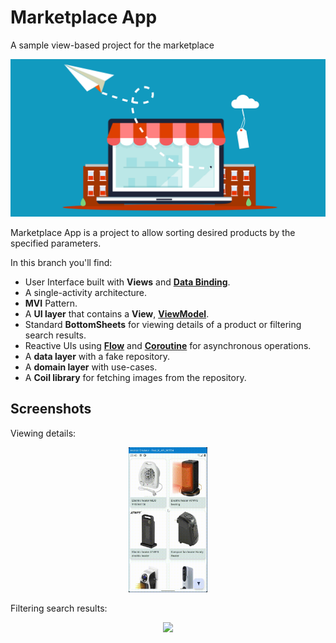 # Marketplace App

A sample view-based project for the marketplace
<p align="center">
<img src="/images/store.png"/>
</p>

Marketplace App is a project to allow sorting desired products by the specified parameters.

In this branch you'll find:
* User Interface built with **Views** and **[Data Binding](https://developer.android.com/topic/libraries/data-binding)**.
* A single-activity architecture.
* **MVI** Pattern.
* A **UI layer** that contains a **View**, **[ViewModel](https://developer.android.com/topic/libraries/architecture/viewmodel)**.
* Standard **BottomSheets** for viewing details of a product or filtering search results.
* Reactive UIs using **[Flow](https://developer.android.com/kotlin/flow)** and **[Coroutine](https://kotlinlang.org/docs/coroutines-overview.html)** 
  for asynchronous operations.
* A **data layer** with a fake repository.
* A **domain layer** with use-cases.
* A **Coil library** for fetching images from the repository.

## Screenshots

Viewing details:
<p align="center">
<img src="/images/details.gif" width="25%" />
</p>

Filtering search results:
<p align="center">
<img src="/images/second.gif" width="25%" />
</p>
